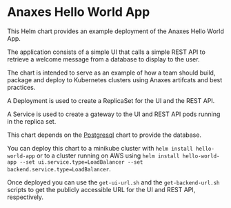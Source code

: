 # Anaxes Hello World App

This Helm chart provides an example deployment of the Anaxes Hello World App. 

The application consists of a simple UI that calls a simple REST API to retrieve a welcome message from a database to display to the user.

The chart is intended to serve as an example of how a team should build, package and deploy to Kubernetes clusters using Anaxes artifcats and best practices.

A Deployment is used to create a ReplicaSet for the UI and the REST API. 

A Service is used to create a gateway to the UI and REST API pods running in the replica set.

This chart depends on the [Postgresql](https://github.com/kubernetes/charts/tree/master/stable/postgresql) chart to provide the database.

You can deploy this chart to a minikube cluster with `helm install hello-world-app` or to a cluster running on AWS using `helm install hello-world-app --set ui.service.type=LoadBalancer --set backend.service.type=LoadBalancer`.

Once deployed you can use the `get-ui-url.sh` and the `get-backend-url.sh` scripts to get the publicly accessible URL for the UI and REST API, respectively.